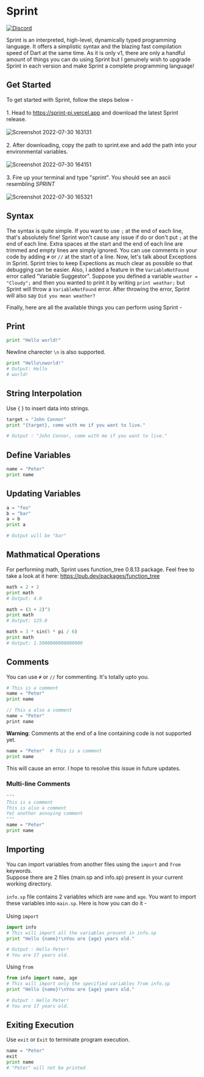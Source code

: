 # Sprint
[![Discord](https://img.shields.io/discord/986644057738592317?logo=discord)](https://discord.gg/B6s4MhYYqs)

Sprint is an interpreted, high-level, dynamically typed programming language. It offers a simplistic syntax and the blazing fast compilation speed of Dart at the same time. As it is only v1, there are only a handful amount of things you can do using Sprint but I genuinely wish to upgrade Sprint in each version and make Sprint a complete programming language!


## Get Started
To get started with Sprint, follow the steps below -<br><br>1. Head to https://sprint-pi.vercel.app and download the latest Sprint release.<br><br>![Screenshot 2022-07-30 163131](https://user-images.githubusercontent.com/56217851/181906429-09225a48-b6a8-4c4a-833b-2db4d44389f9.png)<br><br>2. After downloading, copy the path to sprint.exe and add the path into your environmental variables.<br><br>
![Screenshot 2022-07-30 164151](https://user-images.githubusercontent.com/56217851/181906721-e46a3228-c5a4-4917-b733-31dc72b35c25.png)<br><br>3. Fire up your terminal and type "sprint". You should see an ascii resembling *SPRINT*<br><br>![Screenshot 2022-07-30 165321](https://user-images.githubusercontent.com/56217851/181907732-682a73d8-871c-4a4f-9536-2606cc165710.png)<br>

## Syntax

The syntax is quite simple. If you want to use ```;``` at the end of each line, that's absolutely fine! Sprint won't cause any issue if do or don't put ```;``` at the end of each line. Extra spaces at the start and the end of each line are trimmed and empty lines are simply ignored. You can use comments in your code by adding ```#``` or ```//``` at the start of a line. Now, let's talk about Exceptions in Sprint. Sprint tries to keep Expections as much clear as possible so that debugging can be easier. Also, I added a feature in the ```VariableNotFound``` error called "Variable Suggestor". Suppose you defined a variable ```weather = "Cloudy";``` and then you wanted to print it by writing ```print weathar;``` but Sprint will throw a ```VariableNotFound``` error. After throwing the error, Sprint will also say ```Did you mean weather?```

Finally, here are all the available things you can perform using Sprint - 

## Print
```python
print "Hello world!"
```
Newline charecter ```\n``` is also supported.
```python
print "Hello\nworld!"
# Output: Hello
# world!
```

## String Interpolation
Use { } to insert data into strings.

```python
target = "John Connor"
print "{target}, come with me if you want to live."

# Output : "John Connor, come with me if you want to live."
```

## Define Variables
```python
name = "Peter"
print name
```

## Updating Variables
```python
a = "foo"
b = "bar"
a = b
print a

# Output will be "bar"
```

## Mathmatical Operations
For performing math, Sprint uses function_tree 0.8.13 package. Feel free to take a look at it here: https://pub.dev/packages/function_tree
```python
math = 2 + 2
print math
# Output: 4.0

math = (3 + 2)^3
print math
# Output: 125.0

math = 3 * sin(5 * pi / 6)
print math
# Output: 1.5000000000000009
```


## Comments
You can use ```#``` or ```//``` for commenting. It's totally upto you.
```python
# This is a comment
name = "Peter"
print name
```

```dart
// This a also a comment
name = "Peter"
print name
```

**Warning**: Comments at the end of a line containing code is not supported yet.
```python
name = "Peter"  # This is a comment
print name
```
This will cause an error. I hope to resolve this issue in future updates.

### Multi-line Comments
```python
"""
This is a comment
This is also a comment
Yet another annoying comment
"""
name = "Peter"
print name
```

## Importing
You can import variables from another files using the ```import``` and ```from``` keywords.<br>
Suppose there are 2 files (main.sp and info.sp) present in your current working directory.<br><br>```info.sp``` file contains 2 variables which are ```name``` and ```age```. You want to import these variables into ```main.sp```. Here is how you can do it -<br><br>Using ```import```

```python
import info 
# This will import all the variables present in info.sp
print "Hello {name}!\nYou are {age} years old."

# Output : Hello Peter!
# You are 17 years old.
```
Using ```from```
```python
from info import name, age
# This will import only the specified variables from info.sp
print "Hello {name}!\nYou are {age} years old."

# Output : Hello Peter!
# You are 17 years old.
```

## Exiting Execution

Use ```exit``` or ```Exit``` to terminate program execution.
```python
name = "Peter"
exit
print name
# "Peter" will not be printed
```

